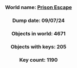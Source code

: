 <div align="center">

### World name: [Prison Escape](https://vrchat.com/home/world/wrld_14750dd6-26a1-4edb-ae67-cac5bcd9ed6a)
### Dump date: 09/07/24
### Objects in world: 4671
### Objects with keys: 205
### Key count: 1190
</div>
